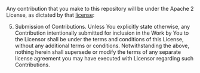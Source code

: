  Any contribution that you make to this repository will be under the Apache 2 License, as dictated by that [license](http://www.apache.org/licenses/LICENSE-2.0.html):
 
 5. Submission of Contributions. Unless You explicitly state otherwise,
   any Contribution intentionally submitted for inclusion in the Work
   by You to the Licensor shall be under the terms and conditions of
   this License, without any additional terms or conditions.
   Notwithstanding the above, nothing herein shall supersede or modify
   the terms of any separate license agreement you may have executed
   with Licensor regarding such Contributions.
